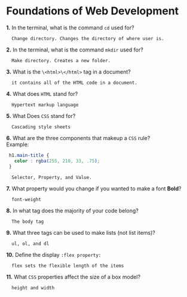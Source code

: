 # Foundations of Web Development

**1.** In the terminal, what is the command `cd` used for?
<!-- enter you answer in the space below -->
```
  Change directory. Changes the directory of where user is.
```

**2.** In the terminal, what is the command `mkdir` used for?
<!-- enter you answer in the space below -->
```
  Make directory. Creates a new folder.
```

**3.** What is the `\<html>\</html>` tag in a document?
<!-- enter you answer in the space below -->
```
  it contains all of the HTML code in a document.
```

**4.** What does `HTML` stand for?
<!-- enter you answer in the space below -->
```
  Hypertext markup language
```

**5.** What Does `CSS` stand for?
<!-- enter you answer in the space below -->
```
  Cascading style sheets
```

**6.** What are the three components that makeup a `CSS` rule? <br> Example:
```css
 h1.main-title {
   color : rgba(255, 210, 33, .75);
 }
```
<!-- enter you answer in the space below -->
```
  Selector, Property, and Value.
```

**7.** What property would you change if you wanted to make a font **Bold**?
<!-- enter you answer in the space below -->
```
  font-weight
```

**8.** In what tag does the majority of your code belong?
<!-- enter you answer in the space below -->
```
  The body tag
```

**9.** What three tags can be used to make lists (not list items)?
<!-- enter you answer in the space below -->
```
  ul, ol, and dl
```

**10.** Define the display `:flex property:`
<!-- enter you answer in the space below -->
```
  flex sets the flexible length of the items
```

**11.** What `CSS` properties affect the size of a box model?
<!-- enter you answer in the space below -->
```
  height and width
```
